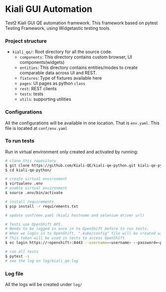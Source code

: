 # Kiali GUI Automation
Test2
Kiali GUI QE automation framework. This framework based on pytest Testing Framework, using Widgetastic testing tools.

### Project structure

* `kiali_qe/`: Root directory for all the source code.
    * `components`: This directory contains custom browser, UI components(widgets)
    *  `entities`: This directory contains entities/modes to create comparable data across UI and REST.
    *  `fixtures`: Type of fixtures available here
    *  `pages`: UI pages as python `class`
    *  `rest`: REST clients
    *  `tests`: tests
    *  `utils`: supporting utilities

### Configurations
All the configurations will be available in one location. That is `env.yaml`. This file is located at `conf/env.yaml`

### To run tests

Run in virtual environment only created and activated by running:
```sh
# clone this repository
$ git clone https://github.com/Kiali-QE/kiali-qe-python.git kiali-qe-python
$ cd kiali-qe-python/

# create virtual environment
$ virtualenv .env
# enable virtual environment
$ source .env/bin/activate

# install requirements
$ pip install -r requirements.txt

# update conf/emv.yaml (kiali hostname and selenium driver url)

# Tests use OpenShift API.
# Needs to be logged in once in to OpenShift before to run tests.
# When we login in to OpenShift, ".kube/config" file will be created with auth token.
# This token will be used in tests to access OpenShift
$ oc login https://<openshift>:8443 --username=<username> --password=<password> --insecure-skip-tls-verify=true

# run all tests
$ pytest -s
# see the log on log/kiali_qe.log
```

### Log file
All the logs will be created under `log/`

